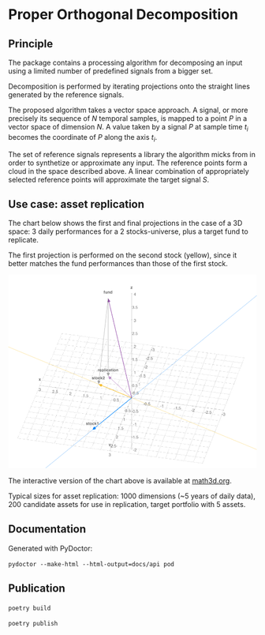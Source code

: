 # Proper Orthogonal Decomposition

## Principle
The package contains a processing algorithm for decomposing an input using
a limited number of predefined signals from a bigger set.

Decomposition is performed by iterating projections onto the straight lines
generated by the reference signals.

The proposed algorithm takes a vector space approach. A signal, or more 
precisely its sequence of _N_ temporal samples, is mapped to a point *P* 
in a vector space of dimension _N_. A value taken by a signal *P* at 
sample time _t<sub>i</sub>_ becomes the coordinate of *P* along
the axis _t<sub>i</sub>_.

The set of reference signals represents a library the algorithm micks from
in order to synthetize or approximate any input. The reference points form a 
cloud in the space described above. A linear combination of appropriately 
selected reference points will approximate the target signal *S*.

## Use case: asset replication

The chart below shows the first and final projections in the case of a 3D space:
3 daily performances for a 2 stocks-universe, plus a target fund to replicate.

The first projection is performed on the second stock (yellow), since it better
matches the fund performances than those of the first stock.

![Example showing the first and final projections in the case of a 3D space](docs/first_and_final_projections.png?raw=true "Example")

The interactive version of the chart above is available 
at [math3d.org](https://www.math3d.org/oXFLiVH54).

Typical sizes for asset replication: 1000 dimensions (~5 years of daily data), 200 candidate assets
for use in replication, target portfolio with 5 assets.

## Documentation
Generated with PyDoctor:

`pydoctor --make-html --html-output=docs/api pod`


## Publication
`poetry build`

`poetry publish`

